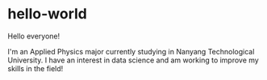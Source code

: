 # hello-world

Hello everyone!

I'm an Applied Physics major currently studying in Nanyang Technological University.
I have an interest in data science and am working to improve my skills in the field!
